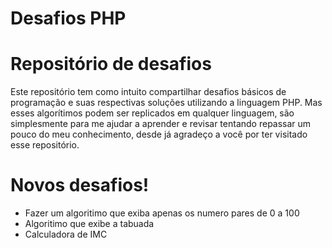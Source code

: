# Desafios PHP

# Repositório de desafios

Este repositório tem como intuito compartilhar desafios básicos de programação e suas respectivas soluções utilizando a linguagem PHP. Mas esses algorítimos podem ser replicados em qualquer linguagem, são simplesmente para me ajudar a aprender e revisar tentando repassar um pouco do meu conhecimento, desde já agradeço a você por ter visitado esse repositório.

# Novos desafios!

  - Fazer um algoritimo que exiba apenas os numero pares de 0 a 100
  - Algoritimo que exibe a tabuada
  - Calculadora de IMC
